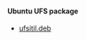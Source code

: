 #### Ubuntu UFS package

* [ufsitil.deb](https://mirrors.mediatemple.net/debian-archive/debian/pool/main/u/ufsutils/)